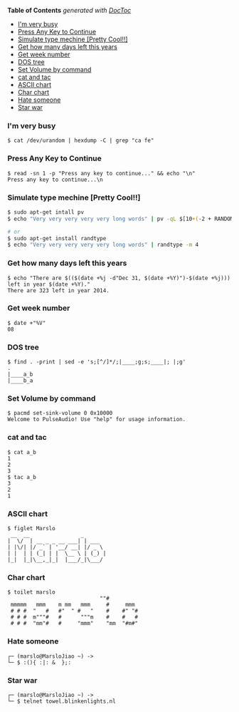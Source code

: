 <!-- START doctoc generated TOC please keep comment here to allow auto update -->
<!-- DON'T EDIT THIS SECTION, INSTEAD RE-RUN doctoc TO UPDATE -->
**Table of Contents**  *generated with [DocToc](https://github.com/thlorenz/doctoc)*

- [I'm very busy](#im-very-busy)
- [Press Any Key to Continue](#press-any-key-to-continue)
- [Simulate type mechine [Pretty Cool!!]](#simulate-type-mechine-pretty-cool)
- [Get how many days left this years](#get-how-many-days-left-this-years)
- [Get week number](#get-week-number)
- [DOS tree](#dos-tree)
- [Set Volume by command](#set-volume-by-command)
- [cat and tac](#cat-and-tac)
- [ASCII chart](#ascii-chart)
- [Char chart](#char-chart)
- [Hate someone](#hate-someone)
- [Star war](#star-war)

<!-- END doctoc generated TOC please keep comment here to allow auto update -->

### I'm very busy
    $ cat /dev/urandom | hexdump -C | grep "ca fe"

### Press Any Key to Continue
    $ read -sn 1 -p "Press any key to continue..." && echo "\n"
    Press any key to continue...\n

### Simulate type mechine [Pretty Cool!!]

```bash
$ sudo apt-get intall pv
$ echo "Very very very very very long words" | pv -qL $[10+(-2 + RANDOM%5)]

# or
$ sudo apt-get install randtype
$ echo "Very very very very very long words" | randtype -m 4
```

### Get how many days left this years
    $ echo "There are $(($(date +%j -d"Dec 31, $(date +%Y)")-$(date +%j))) left in year $(date +%Y)."
    There are 323 left in year 2014.

### Get week number
    $ date +"%V"
    08

### DOS tree
    $ find . -print | sed -e 's;[^/]*/;|____;g;s;____|; |;g'
    .
    |____a_b
    |____b_a

### Set Volume by command
    $ pacmd set-sink-volume 0 0x10000
    Welcome to PulseAudio! Use "help" for usage information.

### cat and tac
    $ cat a_b
    1
    2
    3
    $ tac a_b
    3
    2
    1

### ASCII chart
    $ figlet Marslo
     __  __                _
    |  \/  | __ _ _ __ ___| | ___
    | |\/| |/ _` | '__/ __| |/ _ \
    | |  | | (_| | |  \__ \ | (_) |
    |_|  |_|\__,_|_|  |___/_|\___/

### Char chart
    $ toilet marslo
                                 ""#
     mmmmm   mmm    m mm   mmm     #     mmm
     # # #  "   #   #"  " #   "    #    #" "#
     # # #  m"""#   #      """m    #    #   #
     # # #  "mm"#   #     "mmm"    "mm  "#m#"

### Hate someone
    ┌─ (marslo@MarsloJiao ~) ->
    └─ $ :(){ :|: &  };:

### Star war
    ┌─ (marslo@MarsloJiao ~) ->
    └─ $ telnet towel.blinkenlights.nl
